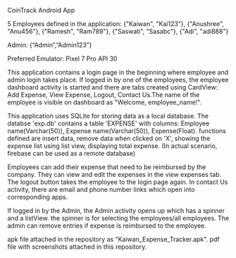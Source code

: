 CoinTrack Android App

5 Employees defined in the application:
{"Kaiwan", "Kai123"},
{"Anushree", "Anu456"},
{"Ramesh", "Ram789"},
{"Saswati", "Sasabc"},
{"Adi", "adi888"}

Admin:
{“Admin”,”Admin123”}

Preferred Emulator: Pixel 7 Pro API 30

This application contains a login page in the beginning where employee and admin login takes place. If logged in by one of the employees, the employee dashboard activity is started and there are tabs created using CardView: Add Expense, View Expense, Logout, Contact Us.The name of the employee is visible on dashboard as "Welcome, employee_name!".

This application uses SQLite for storing data as a local database. The databse 'exp.db' contains a table 'EXPENSE' with columns: Employee name(Varchar(50)), Expense name(Varchar(50)), Expense(Float).
functions defined are insert data, remove data when clicked on 'X', showing the expense list using list view, displaying total expense. (In actual scenario, firebase can be used as a remote database)

Employees can add their expense that need to be reimbursed by the company.
They can view and edit the expenses in the view expenses tab.
The logout button takes the employee to the login page again.
In contact Us activity, there are email and phone number links which open into corresponding apps.

If logged in by the Admin, the Admin activity opens up which has a spinner and a listView. the spinner is for selecting the employees/all employees. 
The admin can remove entries if expense is reimbursed to the employee.

apk file attached in the repository as "Kaiwan_Expense_Tracker.apk".
pdf file with screenshots attached in this repository.

